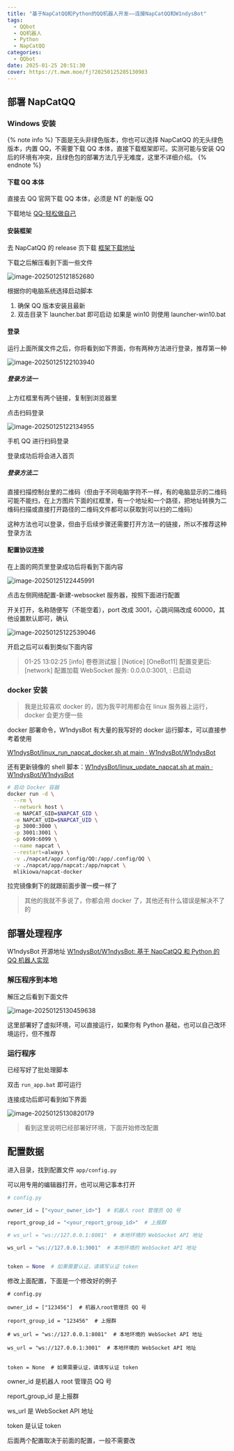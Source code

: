 ```yaml
---
title: "基于NapCatQQ和Python的QQ机器人开发——连接NapCatQQ和W1ndysBot"
tags:
  - QQbot
  - QQ机器人
  - Python
  - NapCatQQ
categories:
  - QQbot
date: 2025-01-25 20:51:30
cover: https://t.mwm.moe/fj?20250125205130983
---
```


## 部署 NapCatQQ

### Windows 安装

{% note info %}
下面是无头非绿色版本，你也可以选择 NapCatQQ 的无头绿色版本，内置 QQ，不需要下载 QQ 本体，直接下载框架即可。实测可能与安装 QQ 后的环境有冲突，且绿色包的部署方法几乎无难度，这里不详细介绍。
{% endnote %}

#### 下载 QQ 本体

直接去 QQ 官网下载 QQ 本体，必须是 NT 的新版 QQ

下载地址 [QQ-轻松做自己](https://im.qq.com/index/#downloadAnchor)

#### 安装框架

去 NapCatQQ 的 release 页下载 [框架下载地址](https://github.com/NapNeko/NapCatQQ/releases/)

下载之后解压看到下面一些文件

![image-20250125121852680](https://pica.zhimg.com/80/v2-a6838b30aa5159685e4f3a404eabd906.png)

根据你的电脑系统选择启动脚本

1. 确保 QQ 版本安装且最新
2. 双击目录下 launcher.bat 即可启动 如果是 win10 则使用 launcher-win10.bat

#### 登录

运行上面所属文件之后，你将看到如下界面，你有两种方法进行登录，推荐第一种

![image-20250125122103940](https://pica.zhimg.com/80/v2-2effa5a8e0a5e1f6fac1df06e003148d.png)

##### 登录方法一

上方红框里有两个链接，复制到浏览器里

点击扫码登录

![image-20250125122134955](https://pica.zhimg.com/80/v2-6a251be51cd1ff14b8497f019d20bbbc.png)

手机 QQ 进行扫码登录

登录成功后将会进入首页

##### 登录方法二

直接扫描控制台里的二维码（但由于不同电脑字符不一样，有的电脑显示的二维码可能不能扫，在上方图片下面的红框里，有一个地址和一个路径，把地址转换为二维码扫描或直接打开路径的二维码文件都可以获取到可以扫的二维码）

这种方法也可以登录，但由于后续步骤还需要打开方法一的链接，所以不推荐这种登录方法

#### 配置协议连接

在上面的网页里登录成功后将看到下面内容

![image-20250125122445991](https://pica.zhimg.com/80/v2-5df097c3a9563c30f77a023197cac622.png)

点击左侧网络配置-新建-websocket 服务器，按照下面进行配置

开关打开，名称随便写（不能空着），port 改成 3001，心跳间隔改成 60000，其他设置默认即可，确认

![image-20250125122539046](https://pica.zhimg.com/80/v2-52e3f36c4dafd0fc4c5c5adf6cc6b174.png)

开启之后可以看到类似下面内容

> 01-25 13:02:25 [info] 卷卷测试服 | [Notice] [OneBot11] 配置变更后:
> [network] 配置加载
> WebSocket 服务: 0.0.0.0:3001, : 已启动

### docker 安装

> 我是比较喜欢 docker 的，因为我平时用都会在 linux 服务器上运行，docker 会更方便一些

docker 部署命令，W1ndysBot 有大量的我写好的 docker 运行脚本，可以直接参考着使用

[W1ndysBot/linux_run_napcat_docker.sh at main · W1ndysBot/W1ndysBot](https://github.com/W1ndysBot/W1ndysBot/blob/main/linux_run_napcat_docker.sh#/)

还有更新镜像的 shell 脚本：[W1ndysBot/linux_update_napcat.sh at main · W1ndysBot/W1ndysBot](https://github.com/W1ndysBot/W1ndysBot/blob/main/linux_update_napcat.sh)

```sh
# 启动 Docker 容器
docker run -d \
  --rm \
  --network host \
  -e NAPCAT_GID=$NAPCAT_GID \
  -e NAPCAT_UID=$NAPCAT_UID \
  -p 3000:3000 \
  -p 3001:3001 \
  -p 6099:6099 \
  --name napcat \
  --restart=always \
  -v ./napcat/app/.config/QQ:/app/.config/QQ \
  -v ./napcat/app/napcat:/app/napcat \
  mlikiowa/napcat-docker
```

拉完镜像剩下的就跟前面步骤一模一样了

> 其他的我就不多说了，你都会用 docker 了，其他还有什么错误是解决不了的

## 部署处理程序

W1ndysBot 开源地址 [W1ndysBot/W1ndysBot: 基于 NapCatQQ 和 Python 的 QQ 机器人实现](https://github.com/W1ndysBot/W1ndysBot)

### 解压程序到本地

解压之后看到下面文件

![image-20250125130459638](https://pica.zhimg.com/80/v2-b76350cc60c80c7a44c908d000585413.png)

这里部署好了虚拟环境，可以直接运行，如果你有 Python 基础，也可以自己改环境运行，但不推荐

### 运行程序

已经写好了批处理脚本

双击 `run_app.bat` 即可运行

连接成功后即可看到如下界面

![image-20250125130820179](https://pica.zhimg.com/80/v2-1e0a0a2eb2fe9173a107e892c5ebe3ef.png)

> 看到这里说明已经部署好环境，下面开始修改配置

## 配置数据

进入目录，找到配置文件 `app/config.py`

可以用专用的编辑器打开，也可以用记事本打开

```python
# config.py

owner_id = ["<your_owner_id>"]  # 机器人 root 管理员 QQ 号

report_group_id = "<your_report_group_id>"  # 上报群

# ws_url = "ws://127.0.0.1:8081"  # 本地环境的 WebSocket API 地址

ws_url = "ws://127.0.0.1:3001"  # 本地环境的 WebSocket API 地址


token = None  # 如果需要认证，请填写认证 token
```

修改上面配置，下面是一个修改好的例子

```
# config.py

owner_id = ["123456"]  # 机器人root管理员 QQ 号

report_group_id = "123456"  # 上报群

# ws_url = "ws://127.0.0.1:8081"  # 本地环境的 WebSocket API 地址

ws_url = "ws://127.0.0.1:3001"  # 本地环境的 WebSocket API 地址


token = None  # 如果需要认证，请填写认证 token
```

owner_id 是机器人 root 管理员 QQ 号

report_group_id 是上报群

ws_url 是 WebSocket API 地址

token 是认证 token

后面两个配置取决于前面的配置，一般不需要改
